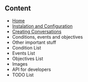 Content
-------------------

* [Home](https://github.com/Co0sh/BetonQuest/wiki)
* [Instalation and Configuration](https://github.com/Co0sh/BetonQuest/wiki/Instalation-and-Configuration)
* [Creating Conversations](https://github.com/Co0sh/BetonQuest/wiki/Creating-Conversations)
* Conditions, events and objectives
* Other important stuff
* Condition List
* Events List
* Objectives List
* Images
* API for developers
* TODO List